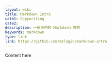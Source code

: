 ```yaml
---
layout: wiki
title: Markdown Intro
cate1: Copywriting
cate2:
description: 一份简明的 Markdown 教程
keywords: markdown
type: link
link: https://github.com/mzlogin/markdown-intro
---
```


Content here
